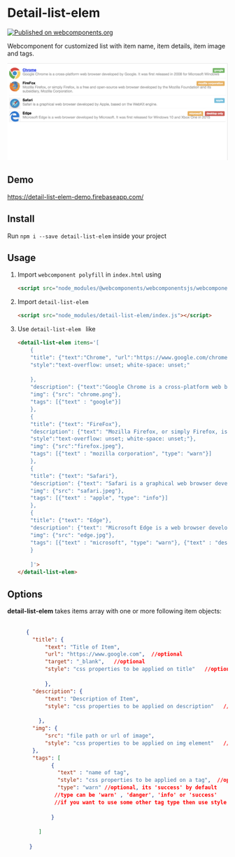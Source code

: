 # Detail-list-elem
[![Published on webcomponents.org](https://img.shields.io/badge/webcomponents.org-published-blue.svg?style=flat-square)](https://www.webcomponents.org/element/detail-list-elem)

Webcomponent for customized list with item name, item details, item image and tags.

[![screenshot](https://github.com/RameezAijaz/detail-list-elem/blob/master/screenshots/screenshot.png?raw=true "screenshot")](https://detail-list-elem-demo.firebaseapp.com/)

## Demo
https://detail-list-elem-demo.firebaseapp.com/

## Install
Run ```npm i --save detail-list-elem``` inside your project

## Usage
1. Import ``webcomponent polyfill`` in ``index.html`` using

    ```html 
    <script src="node_modules/@webcomponents/webcomponentsjs/webcomponents-loader.js"></script>
    ```
2. Import ``detail-list-elem `` 

    ```html 
    <script src="node_modules/detail-list-elem/index.js"></script>
    ```
3. Use ``detail-list-elem `` like
    ```html
    <detail-list-elem items='[
        {
        "title": {"text":"Chrome", "url":"https://www.google.com/chrome/", "target":"_blank",
        "style":"text-overflow: unset; white-space: unset;"
        
        },
        "description": {"text":"Google Chrome is a cross-platform web browser developed by Google. It was first released in 2008 for Microsoft Windows"},
        "img": {"src": "chrome.png"},
        "tags": [{"text" : "google"}]
        },
        {
        "title": {"text": "FireFox"},
        "description": {"text": "Mozilla Firefox, or simply Firefox, is a free and open-source web browser developed by the Mozilla Foundation and its subsidiary, Mozilla Corporation.",
        "style":"text-overflow: unset; white-space: unset;"},
        "img": {"src":"firefox.jpeg"},
        "tags": [{"text" : "mozilla corporation", "type": "warn"}]
        },
        {
        "title": {"text": "Safari"},
        "description": {"text": "Safari is a graphical web browser developed by Apple, based on the WebKit engine."},
        "img": {"src": "safari.jpeg"},
        "tags": [{"text" : "apple", "type": "info"}]
        },
        {
        "title": {"text": "Edge"},
        "description": {"text": "Microsoft Edge is a web browser developed by Microsoft. It was first released for Windows 10 and Xbox One in 2015"},
        "img": {"src": "edge.jpg"},
        "tags": [{"text" : "microsoft", "type": "warn"}, {"text" : "desktop only", "type": "danger"}]
        }
        
        ]'>
    </detail-list-elem>
    ```
## Options
<b>detail-list-elem</b> takes items array with one or more following item objects:
```json

      {
        "title": {
            "text": "Title of Item",
            "url": "https://www.google.com",  //optional
            "target": "_blank",   //optional
            "style": "css properties to be applied on title"   //optional
            
            },
        "description": {
            "text": "Description of Item",
            "style": "css properties to be applied on description"   //optional
          
          },
        "img": {
            "src": "file path or url of image",
            "style": "css properties to be applied on img element"   //optional
        },
        "tags": [
              {
                "text" : "name of tag",
                "style": "css properties to be applied on a tag",  //optional
                "type": "warn" //optional, its 'success' by default
               //type can be 'warn' , 'danger', 'info' or 'success'
               //if you want to use some other tag type then use style to apply custom style on tag
                
              }
          
          ]
        
       }
```
